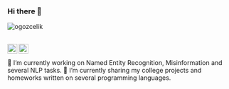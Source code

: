 ### Hi there 👋
<p align=""> <img src="https://komarev.com/ghpvc/?username=ogozcelik" alt="ogozcelik" /> </p> <br/>
<a href="mailto: ogozcelik@gmail.com"> <img align="left" alt="Gmail" width="22px" src="https://upload.wikimedia.org/wikipedia/commons/7/7e/Gmail_icon_%282020%29.svg" /> </a>
<a href="https://www.linkedin.com/in/ogozcelik"> <img align="left" alt="LinkdeIN" width="22px" src="https://upload.wikimedia.org/wikipedia/commons/e/e9/Linkedin_icon.svg" /> </a> <br/><br/>
🔭 I’m currently working on Named Entity Recognition, Misinformation and several NLP tasks.
🌱 I’m currently sharing my college projects and homeworks written on several programming languages.

<!--
**ogozcelik/ogozcelik** is a ✨ _special_ ✨ repository because its `README.md` (this file) appears on your GitHub profile.

Here are some ideas to get you started:

- 🔭 I’m currently working on ...
- 🌱 I’m currently learning ...
- 👯 I’m looking to collaborate on ...
- 🤔 I’m looking for help with ...
- 💬 Ask me about ...
- 📫 How to reach me: ...
- 😄 Pronouns: ...
- ⚡ Fun fact: ...
-->
